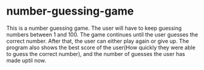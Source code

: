 # number-guessing-game
This is a number guessing game. The user will have to keep guessing numbers between 1 and 100. The game continues until the user guesses the correct number. After that, the user can either play again or give up. The program also shows the best score of the user(How quickly they were able to guess the correct number), and the number of guesses the user has made uptil now.
